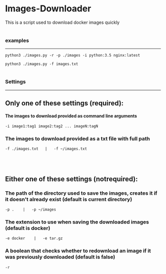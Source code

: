 # Images-Downloader
This is a script used to download docker images quickly
</br>
</br>

### **examples**
---
`python3 ./images.py -r -p ./images -i python:3.5 nginx:latest`
</br>

`python3 ./images.py -f images.txt`
</br>
</br>

### **Settings**
---

## Only one of these settings (required):
#### The images to download provided as command line arguments
    -i image1:tag1 image2:tag2 ... imageN:tagN
    
### The images to download provided as a txt file with full path 
    -f ./images.txt   |   -f ~/images.txt
</br>
</br>

## Either one of these settings (notrequired):
### The path of the directory used to save the images, creates it if it doesn't already exist (default is current directory)
    -p .    |   -p ~/images
### The extension to use when saving the downloaded images (default is docker)
    -e docker    |   -e tar.gz
### A boolean that checks whether to redownload an image if it was previously downloaded (default is false)
    -r


